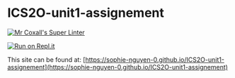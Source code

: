 # ICS2O-unit1-assignement

[![Mr Coxall's Super Linter](https://github.com/sophie-nguyen-0/ICS2O-unit1-assignement/workflows/Mr%20Coxall's%20Super%20Linter/badge.svg)](https://github.com/sophie-nguyen-0/ICS2O-unit1-assignement/actions/)

[![Run on Repl.it](https://repl.it/badge/github/sophie-nguyen-0/ICS2O-unit1-assignement)](https://repl.it/github/sophie-nguyen-0/ICS2O-unit1-assignement)

This site can be found at: [https://sophie-nguyen-0.github.io/ICS2O-unit1-assignement](https://sophie-nguyen-0.github.io/ICS2O-unit1-assignement)
